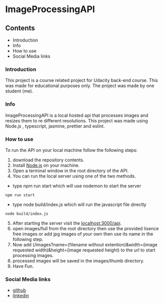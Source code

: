# ImageProcessingAPI

## Contents

* Introduction
* Info
* How to use
* Social Media links

### Introduction

This project is a course related project for Udacity back-end course.
This was made for educational purposes only.
The project was made by one student (me).

### Info

ImageProcessingAPI is a local hosted api that processes images and resizes them to re different resolutions.
This project was made using Node.js , typescript, jasmine, prettier and eslint.

### How to use

To run the API on your local machine follow the following steps:
1. download the repository contents.
2. Install [Node.js](https://nodejs.org/en/download/) on your machine.
3. Open a terminal window in the root directory of the API.
4. You can run the local server using one of the two methods.
* type npm run start which will use nodemon to start the server
```
npm run start
```
* type node build/index.js which will run the javascript file directly
```
node build/index.js
```
5. After starting the server visit the [localhost:3000/api](http://localhost:3000/api).
6. open images/full from the root directory then use the provided lisence free images or add jpg images of your own then use its name in the following step.
7. Now add (/images?name=(filename without extention)&width=(image requested width)&height=(image requested height) to the url to start processing images.
8. processed images will be saved in the images/thumb directory.
9. Have Fun.

### Social Media links

* [github](https://github.com/pervmind)
* [linkedin](https://www.linkedin.com/in/abdullah-mohammed-964770176/)